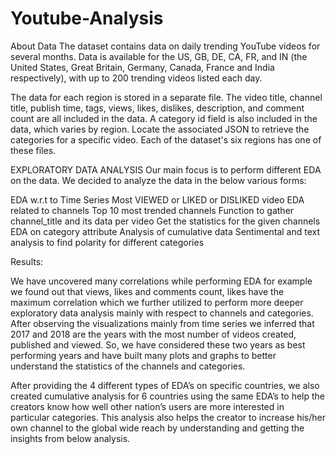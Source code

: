 # Youtube-Analysis

About Data
The dataset contains data on daily trending YouTube videos for several months. Data is available for the US, GB, DE, CA, FR, and IN (the United States, Great Britain, Germany, Canada, France and India respectively), with up to 200 trending videos listed each day.

The data for each region is stored in a separate file. The video title, channel title, publish time, tags, views, likes, dislikes, description, and comment count are all included in the data.
A category id field is also included in the data, which varies by region. Locate the associated JSON to retrieve the categories for a specific video. Each of the dataset's six regions has one of these files.


EXPLORATORY DATA ANALYSIS
Our main focus is to perform different EDA on the data. We decided to analyze the data in the below various forms:


 EDA w.r.t to Time Series
 Most VIEWED or LIKED or DISLIKED video
 EDA related to channels
 Top 10 most trended channels
 Function to gather channel_title and its data per video
 Get the statistics for the given channels
 EDA on category attribute
 Analysis of cumulative data
 Sentimental and text analysis to find polarity for different categories


Results:

We have uncovered many correlations while performing EDA for example we found out that views, likes and comments count, likes have the maximum correlation which we further utilized to perform more deeper exploratory data analysis mainly with respect to channels and categories.
After observing the visualizations mainly from time series we inferred that 2017 and 2018 are the years with the most number of videos created, published and viewed. So, we have considered these two years as best performing years and have built many plots and graphs to better understand the statistics of the channels and categories.

After providing the 4 different types of EDA’s on specific countries, we also created cumulative analysis for 6 countries using the same EDA’s to  help the creators know how well other nation’s users are more interested in particular categories. This analysis also helps the creator to increase his/her own channel to the global wide reach by understanding and getting the insights from below analysis.
